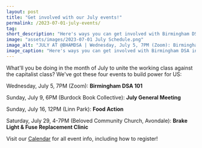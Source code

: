 ```yaml
---
layout: post 
title: "Get involved with our July events!"
permalink: /2023-07-01-july-events/
tag: 
short_description: "Here's ways you can get involved with Birmingham DSA in July."
image: "assets/images/2023-07-01 July Schedule.png"
image_alt: "JULY AT @BHAMDSA | Wednesday, July 5, 7PM (Zoom): Birmingham DSA 101 | Sunday, July 9, 6PM (Burdock Book Collective): July General Meeting | Sunday, July 16, 12PM (Linn Park): Food Action | Saturday, July 29, 4-7PM (Beloved Community Church, Avondale): Brake Light & Fuse Replacement Clinic | visit bhamdsa.org/calendar for all event info"
image_caption: "Here's ways you can get involved with Birmingham DSA in July."
---
```


What'll you be doing in the month of July to unite the working class against the capitalist class? We've got these four events to build power for US:

Wednesday, July 5, 7PM (Zoom): <b>Birmingham DSA 101</b>

Sunday, July 9, 6PM (Burdock Book Collective): <b>July General Meeting</b>

Sunday, July 16, 12PM (Linn Park): <b>Food Action</b>

Saturday, July 29, 4-7PM (Beloved Community Church, Avondale): <b>Brake Light & Fuse Replacement Clinic</b>

Visit our [Calendar](https://bhamdsa.org/calendar/) for all event info, including how to register! 
